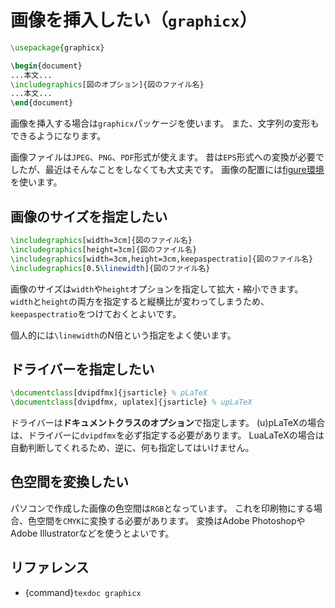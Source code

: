 # 画像を挿入したい（``graphicx``）

```latex
\usepackage{graphicx}

\begin{document}
...本文...
\includegraphics[図のオプション]{図のファイル名}
...本文...
\end{document}
```

画像を挿入する場合は``graphicx``パッケージを使います。
また、文字列の変形もできるようになります。

画像ファイルは``JPEG``、``PNG``、``PDF``形式が使えます。
昔は``EPS``形式への変換が必要でしたが、最近はそんなことをしなくても大丈夫です。
画像の配置には[figure環境](./latex-figure.md)を使います。

## 画像のサイズを指定したい

```latex
\includegraphics[width=3cm]{図のファイル名}
\includegraphics[height=3cm]{図のファイル名}
\includegraphics[width=3cm,height=3cm,keepaspectratio]{図のファイル名}
\includegraphics[0.5\linewidth]{図のファイル名}
```

画像のサイズは``width``や``height``オプションを指定して拡大・縮小できます。
``width``と``height``の両方を指定すると縦横比が変わってしまうため、``keepaspectratio``をつけておくとよいです。

個人的には``\linewidth``のN倍という指定をよく使います。


## ドライバーを指定したい

```latex
\documentclass[dvipdfmx]{jsarticle} % pLaTeX
\documentclass[dvipdfmx, uplatex]{jsarticle} % upLaTeX
```

ドライバーは**ドキュメントクラスのオプション**で指定します。
(u)pLaTeXの場合は、ドライバーに``dvipdfmx``を必ず指定する必要があります。
LuaLaTeXの場合は自動判断してくれるため、逆に、何も指定してはいけません。

## 色空間を変換したい

パソコンで作成した画像の色空間は``RGB``となっています。
これを印刷物にする場合、色空間を``CMYK``に変換する必要があります。
変換はAdobe PhotoshopやAdobe Illustratorなどを使うとよいです。

## リファレンス

- {command}`texdoc graphicx`
